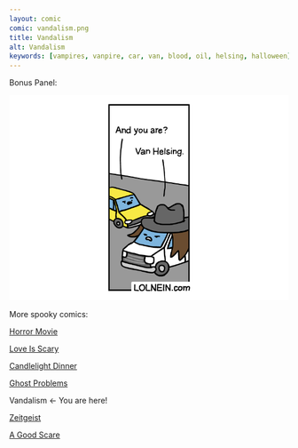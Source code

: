 ```yaml
---
layout: comic
comic: vandalism.png
title: Vandalism
alt: Vandalism
keywords: [vampires, vanpire, car, van, blood, oil, helsing, halloween]
---
```


Bonus Panel:

![Vandalism Bonus](/images/vandalism_bonus.png)


More spooky comics:

[Horror Movie](https://lolnein.com/2019/10/03/horrormovie/)

[Love Is Scary](https://lolnein.com/2019/10/07/loveisscary/)

[Candlelight Dinner](https://lolnein.com/2019/10/08/candlelightdinner/)

[Ghost Problems](https://lolnein.com/2019/10/14/ghostproblems/)

Vandalism <- You are here!

[Zeitgeist](https://lolnein.com/2019/11/10/zeitgeist/)

[A Good Scare](https://lolnein.com/2020/02/17/agoodscare/)